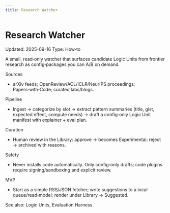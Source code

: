 ```yaml
---
title: Research Watcher
---
```


# Research Watcher
Updated: 2025-09-16
Type: How‑to

A small, read‑only watcher that surfaces candidate Logic Units from frontier research as config‑packages you can A/B on demand.

Sources
- arXiv feeds; OpenReview/ACL/ICLR/NeurIPS proceedings; Papers‑with‑Code; curated labs/blogs.

Pipeline
- Ingest → categorize by slot → extract pattern summaries (title, gist, expected effect, compute needs) → draft a config‑only Logic Unit manifest with explainer + eval plan.

Curation
- Human review in the Library: approve → becomes Experimental; reject → archived with reasons.

Safety
- Never installs code automatically. Only config‑only drafts; code plugins require signing/sandboxing and explicit review.

MVP
- Start as a simple RSS/JSON fetcher; write suggestions to a local queue/read‑model; render under Library → Suggested.

See also: Logic Units, Evaluation Harness.

